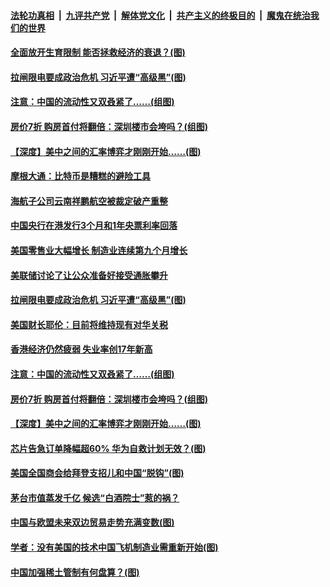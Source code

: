 ####  [法轮功真相](../../../../basic/blob/master/README.md?t=02202031) &nbsp;|&nbsp; [九评共产党](../../../../9ping.md/blob/master/README.md?t=02202031) &nbsp;|&nbsp; [解体党文化](../../../../jtdwh.md/blob/master/README.md?t=02202031)  &nbsp;|&nbsp; [共产主义的终极目的](../../../../gczydzjmd.md/blob/master/README.md?t=02202031) &nbsp;|&nbsp; [魔鬼在统治我们的世界](../../../../mgztzwmdsj.md/blob/master/README.md?t=02202031) 

#### [全面放开生育限制 能否拯救经济的衰退？(图)](../pages/p5/963175.md?t=02202031) 


#### [拉闸限电要成政治危机 习近平遭“高级黑”(图)](../pages/p5/963078.md?t=02202031) 

#### [注意：中国的流动性又双叒紧了……(组图)](../pages/p5/962994.md?t=02202031) 

#### [房价7折 购房首付将翻倍：深圳楼市会垮吗？(组图)](../pages/p5/962998.md?t=02202031) 

#### [【深度】美中之间的汇率博弈才刚刚开始……(图)](../pages/p5/962989.md?t=02202031) 

#### [摩根大通：比特币是糟糕的避险工具](../pages/p5/963173.md?t=02202031) 

#### [海航子公司云南祥鹏航空被裁定破产重整](../pages/p5/963150.md?t=02202031) 

#### [中国央行在港发行3个月和1年央票利率回落](../pages/p5/963147.md?t=02202031) 


#### [美国零售业大幅增长 制造业连续第九个月增长](../pages/p5/963106.md?t=02202031) 

#### [美联储讨论了让公众准备好接受通胀攀升](../pages/p5/963105.md?t=02202031) 

#### [拉闸限电要成政治危机 习近平遭“高级黑”(图)](../pages/p5/963078.md?t=02202031) 

#### [美国财长耶伦：目前将维持现有对华关税](../pages/p5/963062.md?t=02202031) 

#### [香港经济仍然疲弱 失业率创17年新高](../pages/p5/963061.md?t=02202031) 


#### [注意：中国的流动性又双叒紧了……(组图)](../pages/p5/962994.md?t=02202031) 

#### [房价7折 购房首付将翻倍：深圳楼市会垮吗？(组图)](../pages/p5/962998.md?t=02202031) 

#### [【深度】美中之间的汇率博弈才刚刚开始……(图)](../pages/p5/962989.md?t=02202031) 

#### [芯片告急订单降幅超60% 华为自救计划无效？(图)](../pages/p5/962977.md?t=02202031) 

#### [美国全国商会给拜登支招儿和中国“脱钩”(图)](../pages/p5/962946.md?t=02202031) 

#### [茅台市值蒸发千亿 候选“白酒院士”惹的祸？](../pages/p5/962952.md?t=02202031) 

#### [中国与欧盟未来双边贸易走势充满变数(图)](../pages/p5/962887.md?t=02202031) 

#### [学者：没有美国的技术中国飞机制造业需重新开始(图)](../pages/p5/962877.md?t=02202031) 


#### [中国加强稀土管制有何盘算？(图)](../pages/p5/962869.md?t=02202031) 

